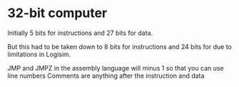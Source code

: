 # 32-bit computer

Initially 5 bits for instructions and 27 bits for data.

But this had to be taken down to 8 bits for instructions and 24 bits for due to limitations in Logisim.

JMP and JMPZ in the assembly language will minus 1 so that you can use line numbers
Comments are anything after the instruction and data
